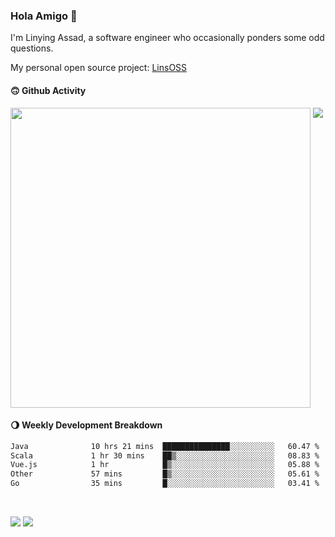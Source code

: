 ### Hola Amigo 🤣   

I'm Linying Assad, a software engineer who occasionally ponders some odd questions.  

My personal open source project: [LinsOSS](https://github.com/linsoss)
 
#### 🙃 Github Activity 
<div>
  <img src="https://github-readme-stats.vercel.app/api?username=al-assad&show_icons=true" align="top" style="display: inline-block;" width="480"/>
  <img src="https://github-readme-stats.vercel.app/api/top-langs/?username=al-assad&hide=css,html&langs_count=8&layout=compact" align="top" style="display: inline-block;"/>
</div>

#### 🌖 Weekly Development Breakdown
<!--START_SECTION:waka-->

```txt
Java              10 hrs 21 mins  ███████████████░░░░░░░░░░   60.47 %
Scala             1 hr 30 mins    ██▒░░░░░░░░░░░░░░░░░░░░░░   08.83 %
Vue.js            1 hr            █▒░░░░░░░░░░░░░░░░░░░░░░░   05.88 %
Other             57 mins         █▒░░░░░░░░░░░░░░░░░░░░░░░   05.61 %
Go                35 mins         █░░░░░░░░░░░░░░░░░░░░░░░░   03.41 %
```

<!--END_SECTION:waka-->

<br>

<a href="https://twitter.com/assad_lin"><img src="https://img.shields.io/badge/Twitter-@assad__lin-blue?style=flat&logo=twitter" /></a>
<a href="https://al-assad.github.io"><img src="https://img.shields.io/badge/Blogs-Linying_Assad's_Blog-yellow?style=flat&logo=github" /></a>

